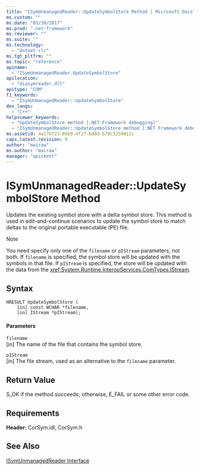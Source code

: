 ```yaml
---
title: "ISymUnmanagedReader::UpdateSymbolStore Method | Microsoft Docs"
ms.custom: ""
ms.date: "03/30/2017"
ms.prod: ".net-framework"
ms.reviewer: ""
ms.suite: ""
ms.technology: 
  - "dotnet-clr"
ms.tgt_pltfrm: ""
ms.topic: "reference"
apiname: 
  - "ISymUnmanagedReader.UpdateSymbolStore"
apilocation: 
  - "diasymreader.dll"
apitype: "COM"
f1_keywords: 
  - "ISymUnmanagedReader::UpdateSymbolStore"
dev_langs: 
  - "C++"
helpviewer_keywords: 
  - "UpdateSymbolStore method [.NET Framework debugging]"
  - "ISymUnmanagedReader::UpdateSymbolStore method [.NET Framework debugging]"
ms.assetid: 4a17d723-86b9-4f27-bd0d-b70c3259011c
caps.latest.revision: 9
author: "mairaw"
ms.author: "mairaw"
manager: "wpickett"
---
```

# ISymUnmanagedReader::UpdateSymbolStore Method
Updates the existing symbol store with a delta symbol store. This method is used in edit-and-continue scenarios to update the symbol store to match deltas to the original portable executable (PE) file.  
  
> [!NOTE]
>  You need specify only one of the `filename` or `pIStream` parameters, not both. If `filename` is specified, the symbol store will be updated with the symbols in that file. If `pIStream` is specified, the store will be updated with the data from the <xref:System.Runtime.InteropServices.ComTypes.IStream>.  
  
## Syntax  
  
```  
HRESULT UpdateSymbolStore (  
    [in] const WCHAR *filename,  
    [in] IStream *pIStream);  
```  
  
#### Parameters  
 `filename`  
 [in] The name of the file that contains the symbol store.  
  
 `pIStream`  
 [in] The file stream, used as an alternative to the `filename` parameter.  
  
## Return Value  
 S_OK if the method succeeds; otherwise, E_FAIL or some other error code.  
  
## Requirements  
 **Header:** CorSym.idl, CorSym.h  
  
## See Also  
 [ISymUnmanagedReader Interface](../../../../docs/framework/unmanaged-api/diagnostics/isymunmanagedreader-interface.md)